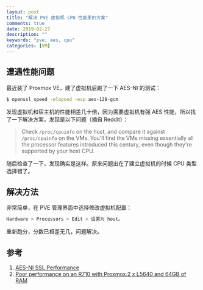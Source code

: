 ```yaml
---
layout: post
title: "解决 PVE 虚拟机 CPU 性能差的方案"
comments: true
date: 2019-02-27
description: ""
keywords: "pve, aes, cpu"
categories: [VM]
---
```


## 遭遇性能问题

最近装了 Proxmox VE，建了虚拟机后跑了一下 AES-NI 的测试：

``` BASH
$ openssl speed -elapsed -evp aes-128-gcm
```

发现虚拟机和宿主机的性能相差几十倍，因为需要虚拟机有强 AES 性能，所以找了一下解决方案，发现是以下问题（摘自 Reddit）：

> Check `/proc/cpuinfo` on the host, and compare it against `/proc/cpuinfo` on the VMs. You'll find the VMs missing essentially all the processor features introduced this century, even though they're supported by your host CPU.

随后检查了一下，发现确实是这样。原来问题出在了建立虚拟机的时候 CPU 类型选择错了。

## 解决方法

非常简单，在 PVE 管理界面中选择修改虚拟机配置：

```sh
Hardware > Processors > Edit > 设置为 host。
```

重新跑分，分数已相差无几，问题解决。

## 参考

1. [AES-NI SSL Performance](https://calomel.org/aesni_ssl_performance.html)
2. [Poor performance on an R710 with Proxmox.2 x L5640 and 64GB of RAM](https://www.reddit.com/r/homelab/comments/6coc6o/poor_performance_on_an_r710_with_proxmox_2_x/)

